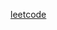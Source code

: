 <a href="https://leetcode.com/problems/next-greater-element-iii/submissions/1190833793/">leetcode</a>
